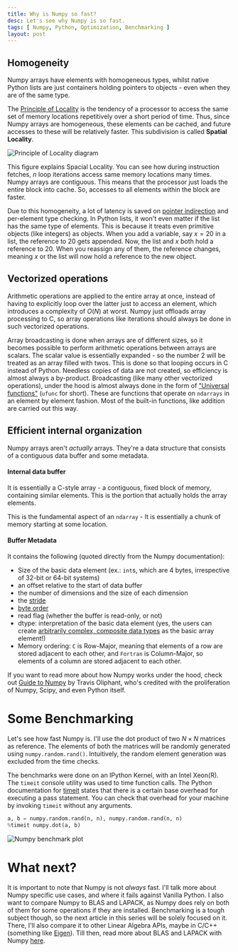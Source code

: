 ```yaml
---
title: Why is Numpy so fast?
desc: Let's see why Numpy is so fast.
tags: [ Numpy, Python, Optimization, Benchmarking ]
layout: post
---
```

<!-- more -->


## Homogeneity
Numpy arrays have elements with homogeneous types, whilst native Python lists are just containers holding pointers to objects - even when they are of the same type. 

The [Principle of Locality](https://en.wikipedia.org/wiki/Locality_of_reference) is the tendency of a processor to access the same set of memory locations repetitively over a short period of time. Thus, since Numpy arrays are homogeneous, these elements can be cached, and future accesses to these will be relatively faster. This subdivision is called **Spatial Locality**.

<!-- more -->

![Principle of Locality diagram](/assets/images/Principle-of-Locality.png)

This figure explains Spacial Locality. You can see how during instruction fetches, $n$ loop iterations access same memory locations many times. 
Numpy arrays are contiguous. This means that the processor just loads the entire block into cache. So, accesses to all elements within the block are faster.

Due to this homogeneity, a lot of latency is saved on [pointer indirection](https://en.wikipedia.org/wiki/Indirection) and per-element type checking. In Python lists, it won't even matter if the list has the same type of elements. This is because it treats even primitive objects (like integers) as objects. 
When you add a variable, say $x = 20$ in a list, the reference to $20$ gets appended. Now, the list and $x$ both hold a reference to $20$. When you reassign any of them, the reference changes, meaning $x$ or the list will now hold a reference to the new object.


## Vectorized operations
Arithmetic operations are applied to the entire array at once, instead of having to explicitly loop over the latter just to access an element, which introduces a complexity of $O(N)$ at worst. Numpy just offloads array processing to C, so array operations like iterations should always be done in such vectorized operations.

Array broadcasting is done when arrays are of different sizes, so it becomes possible to perform arithmetic operations between arrays are scalars. The scalar value is essentially expanded - so the number 2 will be treated as an array filled with twos. This is done so that looping occurs in C instead of Python. Needless copies of data are not created, so efficiency is almost always a by-product. Broadcasting (like many other vectorized operations), under the hood is almost always done in the form of ["Universal functions"](https://numpy.org/doc/stable/reference/ufuncs.html) (`ufunc` for short). These are functions that operate on `ndarrays` in an element by element fashion. Most of the built-in functions, like addition are carried out this way. 


## Efficient internal organization
Numpy arrays aren't *actually* arrays. They're a data structure that consists of a contiguous data buffer and some metadata. 


#### Internal data buffer
It is essentially a C-style array - a contiguous, fixed block of memory, containing similar elements. This is the portion that actually holds the array elements. 

This is the fundamental aspect of an `ndarray` - It is essentially a chunk of memory starting at some location. 


#### Buffer Metadata
It contains the following (quoted directly from the Numpy documentation):
- Size of the basic data element (ex.: `int`s, which are 4 bytes, irrespective of 32-bit or 64-bit systems)
- an offset relative to the start of data buffer
- the number of dimensions and the size of each dimension
- the [stride](https://en.wikipedia.org/wiki/Stride_of_an_array)
- [byte order](https://en.wikipedia.org/wiki/Endianness)
- read flag (whether the buffer is read-only, or not)
- dtype: interpretation of the basic data element (yes, the users can create [arbitrarily complex, composite data types](https://numpy.org/doc/stable/glossary.html#term-structured-data-type) as the basic array element!)
- Memory ordering: `C` is Row-Major, meaning that elements of a row are stored adjacent to each other, and `Fortran` is Column-Major, so elements of a column are stored adjacent to each other.

If you want to read more about how Numpy works under the hood, check out [Guide to Numpy](https://www.amazon.com/Guide-NumPy-Travis-Oliphant-PhD/dp/151730007X) 
by Travis Oliphant, who's credited with the proliferation of Numpy, Scipy, and even Python itself.


# Some Benchmarking
Let's see how fast Numpy is. I'll use the dot product of two $N\times N$ matrices as reference.
The elements of both the matrices will be randomly generated using `numpy.random.rand()`. Intuitively,
the random element generation was excluded from the time checks.

The benchmarks were done on an IPython Kernel, with an Intel Xeon(R). The `timeit` console utility
was used to time function calls. The Python documentation for [timeit](https://docs.python.org/3/library/timeit.html) 
states that there is a certain base overhead for executing a pass statement. 
You can check that overhead for your machine by invoking `timeit` without any arguments. 

<!-- {% highlight python %} -->
<!-- {% endhighlight %} -->


```py
a, b = numpy.random.rand(n, n), numpy.random.rand(n, n)
%timeit numpy.dot(a, b)
```



![Numpy benchmark plot](/assets/images/numpy_plot.png)

# What next?
It is important to note that Numpy is not *always* fast. I'll talk more about Numpy specific use cases, and where it fails against Vanilla Python. I also want to compare Numpy to BLAS and LAPACK, as Numpy does rely on both of them for some operations if they are installed. Benchmarking is a tough subject though, so the next article in this series will be solely focused on it. There, I'll also compare it to other Linear Algebra APIs, maybe in C/C++ (something like [Eigen](https://eigen.tuxfamily.org/)). Till then, read more about BLAS and LAPACK with Numpy [here](https://superfastpython.com/what-is-blas-and-lapack-in-numpy/). 
